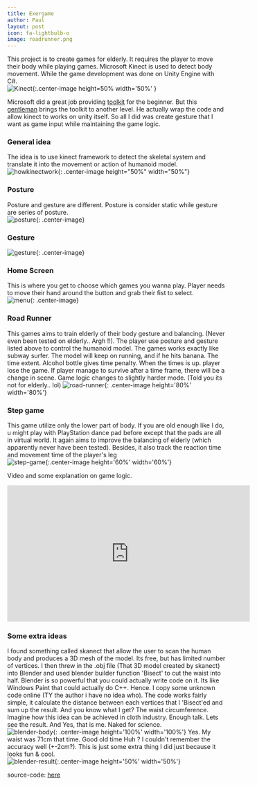 ```yaml
---
title: Exergame
author: Paul
layout: post
icon: fa-lightbulb-o
image: roadrunner.png
---
```


This project is to create games for elderly. It requires the player to move their body while playing games.
Microsoft Kinect is used to detect body movement. While the game development was done on Unity Engine with C#.  
![Kinect](/assets/images/kinect.png){:.center-image height=50% width='50%' }

Microsoft did a great job providing [toolkit](https://www.microsoft.com/en-my/download/details.aspx?id=40276) for the beginner.
But this [gentleman](https://assetstore.unity.com/packages/tools/kinect-with-ms-sdk-7747) brings the toolkit to another level. He actually wrap the
code and allow kinect to works on unity itself. So all I did was create gesture that I want as game input while maintaining the
game logic.

### General idea
The idea is to use kinect framework to detect the skeletal system and translate it into the movement or action of humanoid model.  
![howkinectwork](/assets/images/how-kinect-works.png){: .center-image height="50%" width="50%"}

### Posture
Posture and gesture are different. Posture is consider static while gesture are series of posture.  
![posture](/assets/images/posture.png){: .center-image}

### Gesture
![gesture](/assets/images/gesture.png){: .center-image}

### Home Screen
This is where you get to choose which games you wanna play. Player needs to move their hand around the button and grab their fist to select.  
![menu](/assets/images/menu.png){: .center-image}

### Road Runner
This games aims to train elderly of their body gesture and balancing. (Never even been tested on elderly.. Argh !!).
The player use posture and gesture listed above to control the humanoid model. The games works exactly like subway surfer.
The model will keep on running, and if he hits banana. The time extent. Alcohol bottle gives time penalty. When the times is up. player lose the game.
If player manage to survive after a time frame, there will be a change in scene. Game logic changes to slightly harder mode. (Told you its not for elderly.. lol)
![road-runner](/assets/images/roadrunner.png){: .center-image height='80%' width='80%'}  

### Step game
This game utilize only the lower part of body. If you are old enough like I do, u might play with PlayStation dance pad before except
that the pads are all in virtual world. It again aims to improve the balancing of elderly (which apparently never have been tested). Besides,
it also track the reaction time and movement time of the player's leg  
![step-game](/assets/images/stepgame.png){:.center-image height='60%' width='60%'}

Video and some explanation on game logic.

<iframe  class='center-image' width="560" height="315" src="https://www.youtube.com/embed/_qdYr6-pz-w?rel=0" frameborder="0" allow="autoplay; encrypted-media" allowfullscreen></iframe>

### Some extra ideas
I found something called skanect that allow the user to scan the human body and produces a 3D mesh of the model. Its free, but has limited number of vertices.
I then threw in the .obj file (That 3D model created by skanect) into Blender and used blender builder function 'Bisect' to cut the waist into half. Blender is so powerful
that you could actually write code on it. Its like Windows Paint that could actually do C++. Hence. I copy some unknown code online (TY the author i have no idea who).
The code works fairly simple, it calculate the distance between each vertices that I 'Bisect'ed and sum up the result. And you know what I get? The waist circumference.
Imagine how this idea can be achieved in cloth industry. Enough talk. Lets see the result. And Yes, that is me. Naked for science.  
![blender-body](/assets/images/blender-body.png){: .center-image height='100%' width='100%'}
Yes. My waist was 71cm that time. Good old time Huh ? I couldn't remember the accuracy well (+-2cm?). This is just some extra thing I did just because it looks fun & cool.  
![blender-result](/assets/images/blender-result.png){:.center-image height='50%' width='50%'}




source-code: [here](https://github.com/aapaulng/exergames)
